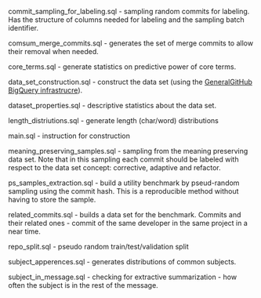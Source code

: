 
commit_sampling_for_labeling.sql - sampling random commits for labeling. Has the structure of columns needed for labeling and the sampling batch identifier.

comsum_merge_commits.sql - generates the set of merge commits to allow their removal when needed.

core_terms.sql - generate statistics on predictive power of core terms.

data_set_construction.sql - construct the data set (using the [GeneralGitHub BigQuery infrastrucre](https://github.com/evidencebp/general)).

dataset_properties.sql - descriptive statistics about the data set.

length_distriutions.sql - generate length (char/word) distributions

main.sql - instruction for construction

meaning_preserving_samples.sql - sampling from the meaning preserving data set. Note that in this sampling each commit 
should be labeled with respect to the data set concept: corrective, adaptive and refactor.

ps_samples_extraction.sql - build a utility benchmark by pseud-random sampling using the commit hash. This is a reproducible method 
without having to store the sample.

related_commits.sql - builds a data set for the benchmark. Commits and their related ones - commit of the same developer in the same project in a near time.

repo_split.sql - pseudo random train/test/validation split

subject_apperences.sql - generates distributions of common subjects.

subject_in_message.sql - checking for extractive summarization - how often the subject is in the rest of the message.
